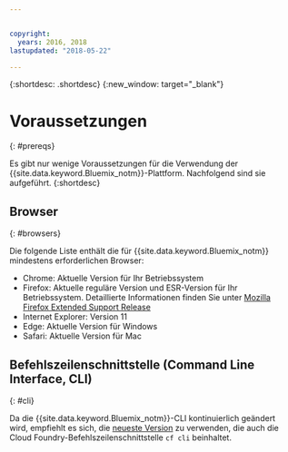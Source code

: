 ```yaml
---


copyright:
  years: 2016, 2018
lastupdated: "2018-05-22"

---
```


{:shortdesc: .shortdesc}
{:new_window: target="_blank"}

# Voraussetzungen
{: #prereqs}

Es gibt nur wenige Voraussetzungen für die Verwendung der {{site.data.keyword.Bluemix_notm}}-Plattform. Nachfolgend sind sie aufgeführt.
{:shortdesc}

## Browser
{: #browsers}

Die folgende Liste enthält die für {{site.data.keyword.Bluemix_notm}} mindestens erforderlichen Browser:

 * Chrome: Aktuelle Version für Ihr Betriebssystem
 * Firefox: Aktuelle reguläre Version und ESR-Version für Ihr Betriebssystem. Detaillierte Informationen finden Sie unter [Mozilla Firefox
Extended Support Release](https://www.mozilla.org/firefox/organizations/)
 * Internet Explorer: Version 11
 * Edge: Aktuelle Version für Windows
 * Safari: Aktuelle Version für Mac

## Befehlszeilenschnittstelle (Command Line Interface, CLI)
{: #cli}

Da die {{site.data.keyword.Bluemix_notm}}-CLI kontinuierlich geändert wird, empfiehlt es sich, die [neueste Version](/docs/cli/reference/bluemix_cli/all_versions.html) zu verwenden, die auch die Cloud Foundry-Befehlszeilenschnittstelle `cf cli` beinhaltet. 
